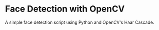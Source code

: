 # Face Detection with OpenCV

A simple face detection script using Python and OpenCV's Haar Cascade.
